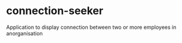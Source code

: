 # connection-seeker
Application to display connection between two or more employees in anorganisation
